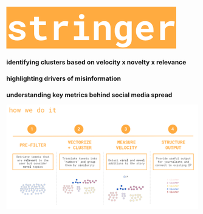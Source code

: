 ![Stringer](./images/stringer_logo.png)

### identifying clusters based on velocity x novelty x relevance  

### highlighting drivers of misinformation      
   
### understanding key metrics behind social media spread

![How We Do It](./images/how_we_do_it.png)
